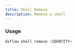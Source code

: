 ```yaml
---
title: Shell Remove 
description: Remove a shell
---
```


### Usage

```bash [Terminal]
dxflow shell remove <IDENTITY>
```

